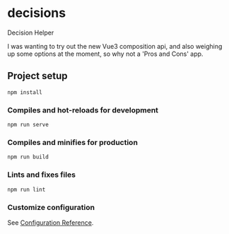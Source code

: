# decisions

Decision Helper

I was wanting to try out the new Vue3 composition api, and also weighing up some options at the moment, so why not a 'Pros and Cons' app.

## Project setup

```
npm install
```

### Compiles and hot-reloads for development

```
npm run serve
```

### Compiles and minifies for production

```
npm run build
```

### Lints and fixes files

```
npm run lint
```

### Customize configuration

See [Configuration Reference](https://cli.vuejs.org/config/).
